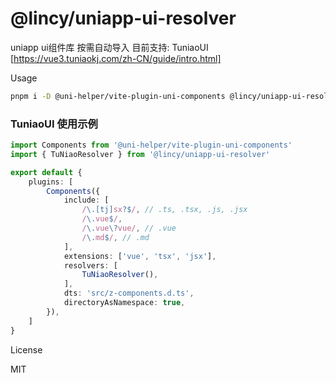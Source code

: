 # @lincy/uniapp-ui-resolver

uniapp ui组件库 按需自动导入
目前支持: TuniaoUI [https://vue3.tuniaokj.com/zh-CN/guide/intro.html]

Usage

```bash
pnpm i -D @uni-helper/vite-plugin-uni-components @lincy/uniapp-ui-resolver
```

### TuniaoUI 使用示例
```ts
import Components from '@uni-helper/vite-plugin-uni-components'
import { TuNiaoResolver } from '@lincy/uniapp-ui-resolver'

export default {
    plugins: [
        Components({
            include: [
                /\.[tj]sx?$/, // .ts, .tsx, .js, .jsx
                /\.vue$/,
                /\.vue\?vue/, // .vue
                /\.md$/, // .md
            ],
            extensions: ['vue', 'tsx', 'jsx'],
            resolvers: [
                TuNiaoResolver(),
            ],
            dts: 'src/z-components.d.ts',
            directoryAsNamespace: true,
        }),
    ]
}
```

License

MIT
